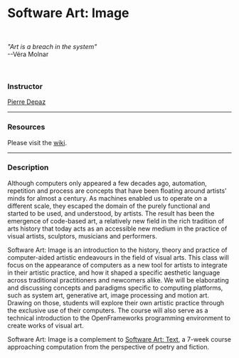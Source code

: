 # Software Art: Image

<br>

*"Art is a breach in the system"*<br>
--Véra Molnar

<br>

### Instructor
[Pierre Depaz](mailto:pierre.depaz@nyu.edu)

---
### Resources
Please visit the [wiki](https://github.com/pierredepaz/software-art-image/wiki).

---
### Description
Although computers only appeared a few decades ago, automation, repetition and process are concepts that have been floating around artists’ minds for almost a century. As machines enabled us to operate on a different scale, they escaped the domain of the purely functional and started to be used, and understood, by artists. The result has been the emergence of code-based art, a relatively new field in the rich tradition of arts history that today acts as an accessible new medium in the practice of visual artists, sculptors, musicians and performers.

Software Art: Image is an introduction to the history, theory and practice of computer-aided artistic endeavours in the field of visual arts. This class will focus on the appearance of computers as a new tool for artists to integrate in their artistic practice, and how it shaped a specific aesthetic language across traditional practitioners and newcomers alike. We will be elaborating and discussing concepts and paradigms specific to computing platforms, such as system art, generative art, image processing and motion art. Drawing on those, students will explore their own artistic practice through the exclusive use of their computers. The course will also serve as a technical introduction to the OpenFrameworks programming environment to create works of visual art. 

Software Art: Image is a complement to [Software Art: Text](https://github.com/pierredepaz/software-art-text), a 7-week course approaching computation from the perspective of poetry and fiction.
